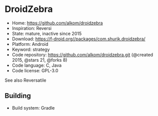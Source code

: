 # DroidZebra

- Home: https://github.com/alkom/droidzebra
- Inspiration: Reversi
- State: mature, inactive since 2015
- Download: https://f-droid.org//packages/com.shurik.droidzebra/
- Platform: Android
- Keyword: strategy
- Code repository: https://github.com/alkom/droidzebra.git (@created 2015, @stars 21, @forks 8)
- Code language: C, Java
- Code license: GPL-3.0

See also Reversatile

## Building

- Build system: Gradle
